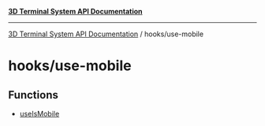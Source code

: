 [**3D Terminal System API Documentation**](../../README.md)

***

[3D Terminal System API Documentation](../../README.md) / hooks/use-mobile

# hooks/use-mobile

## Functions

- [useIsMobile](functions/useIsMobile.md)
